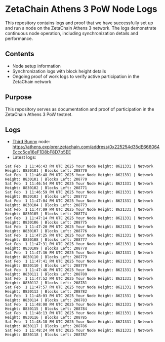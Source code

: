 # ZetaChain Athens 3 PoW Node Logs
This repository contains logs and proof that we have successfully set up and run a node on the ZetaChain Athens 3 network. The logs demonstrate continuous node operation, including synchronization details and performance.

## Contents
- Node setup information
- Synchronization logs with block height details
- Ongoing proof of work logs to verify active participation in the ZetaChain network

## Purpose
This repository serves as documentation and proof of participation in the ZetaChain Athens 3 PoW testnet.

## Logs

- [Third Bunny](https://thirdbunny.xyz/) node: https://athens.explorer.zetachain.com/address/0x225254d35dE666064Eccc5ce16eF1D8bF8D7b5EE
- Latest logs:
```
Sat Feb  1 11:46:43 PM UTC 2025 Your Node Height: 8621331 | Network Height: 8830101 | Blocks Left: 208770
Sat Feb  1 11:46:48 PM UTC 2025 Your Node Height: 8621331 | Network Height: 8830101 | Blocks Left: 208770
Sat Feb  1 11:46:54 PM UTC 2025 Your Node Height: 8621331 | Network Height: 8830102 | Blocks Left: 208771
Sat Feb  1 11:46:59 PM UTC 2025 Your Node Height: 8621331 | Network Height: 8830103 | Blocks Left: 208772
Sat Feb  1 11:47:04 PM UTC 2025 Your Node Height: 8621331 | Network Height: 8830104 | Blocks Left: 208773
Sat Feb  1 11:47:09 PM UTC 2025 Your Node Height: 8621331 | Network Height: 8830105 | Blocks Left: 208774
Sat Feb  1 11:47:14 PM UTC 2025 Your Node Height: 8621331 | Network Height: 8830106 | Blocks Left: 208775
Sat Feb  1 11:47:20 PM UTC 2025 Your Node Height: 8621331 | Network Height: 8830107 | Blocks Left: 208776
Sat Feb  1 11:47:25 PM UTC 2025 Your Node Height: 8621331 | Network Height: 8830108 | Blocks Left: 208777
Sat Feb  1 11:47:31 PM UTC 2025 Your Node Height: 8621331 | Network Height: 8830109 | Blocks Left: 208778
Sat Feb  1 11:47:36 PM UTC 2025 Your Node Height: 8621331 | Network Height: 8830110 | Blocks Left: 208779
Sat Feb  1 11:47:41 PM UTC 2025 Your Node Height: 8621331 | Network Height: 8830110 | Blocks Left: 208779
Sat Feb  1 11:47:46 PM UTC 2025 Your Node Height: 8621331 | Network Height: 8830111 | Blocks Left: 208780
Sat Feb  1 11:47:52 PM UTC 2025 Your Node Height: 8621331 | Network Height: 8830112 | Blocks Left: 208781
Sat Feb  1 11:47:57 PM UTC 2025 Your Node Height: 8621331 | Network Height: 8830113 | Blocks Left: 208782
Sat Feb  1 11:48:03 PM UTC 2025 Your Node Height: 8621331 | Network Height: 8830114 | Blocks Left: 208783
Sat Feb  1 11:48:08 PM UTC 2025 Your Node Height: 8621331 | Network Height: 8830115 | Blocks Left: 208784
Sat Feb  1 11:48:13 PM UTC 2025 Your Node Height: 8621331 | Network Height: 8830116 | Blocks Left: 208785
Sat Feb  1 11:48:18 PM UTC 2025 Your Node Height: 8621331 | Network Height: 8830117 | Blocks Left: 208786
Sat Feb  1 11:48:24 PM UTC 2025 Your Node Height: 8621331 | Network Height: 8830118 | Blocks Left: 208787
```
